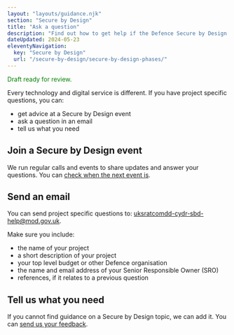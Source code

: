 ```yaml
---
layout: "layouts/guidance.njk"
section: "Secure by Design"
title: "Ask a question"
description: "Find out how to get help if the Defence Secure by Design guidance does not answer your questions."
dateUpdated: 2024-05-23
eleventyNavigation:
  key: "Secure by Design"
  url: "/secure-by-design/secure-by-design-phases/"
---
```


<p class="govuk-body" style="color:green">
Draft ready for review.
</p> 

Every technology and digital service is different. If you have project specific questions, you can: 

- get advice at a Secure by Design event 
- ask a question in an email
- tell us what you need


## Join a Secure by Design event

We run regular calls and events to share updates and answer your questions. You can [check when the next event is]().


## Send an email 

You can send project specific questions to: uksratcomdd-cydr-sbd-help@mod.gov.uk. 

Make sure you include: 

- the name of your project
- a short description of your project
- your top level budget or other Defence organisation 
- the name and email address of your Senior Responsible Owner (SRO)
- references, if it relates to a previous question
 

##  Tell us what you need

If you cannot find guidance on a Secure by Design topic, we can add it. You can [send us your feedback]().
